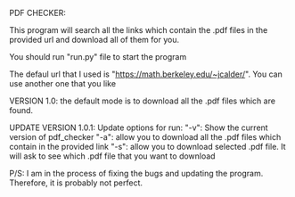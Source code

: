 PDF CHECKER:

This program will search all the links which contain the .pdf files in the provided url and download all of them for you. 

You should run "run.py" file to start the program

The defaul url that I used is "https://math.berkeley.edu/~jcalder/". You can use another one that you like 

VERSION 1.0: 
  the default mode is to download all the .pdf files which are found. 
  
UPDATE VERSION 1.0.1: 
  Update options for run: 
    "-v": Show the current version of pdf_checker
    "-a": allow you to download all the .pdf files which contain in the provided link
    "-s": allow you to download selected .pdf file. It will ask to see which .pdf file that you want to download

P/S: I am in the process of fixing the bugs and updating the program. Therefore, it is probably not perfect. 


